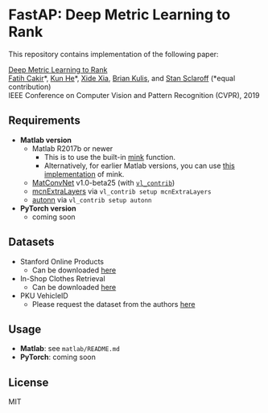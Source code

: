 # FastAP: Deep Metric Learning to Rank
This repository contains implementation of the following paper:

[Deep Metric Learning to Rank](http://openaccess.thecvf.com/content_CVPR_2019/html/Cakir_Deep_Metric_Learning_to_Rank_CVPR_2019_paper.html)<br>
[Fatih Cakir](http://cs-people.bu.edu/fcakir/)\*, [Kun He](http://cs-people.bu.edu/hekun/)\*, [Xide Xia](https://xidexia.github.io), [Brian Kulis](http://people.bu.edu/bkulis/), and [Stan Sclaroff](http://www.cs.bu.edu/~sclaroff/) (*equal contribution)<br>
IEEE Conference on Computer Vision and Pattern Recognition (CVPR), 2019

## Requirements
* **Matlab version**
  * Matlab R2017b or newer
    * This is to use the built-in [mink](https://www.mathworks.com/help/matlab/ref/mink.html) function. 
    * Alternatively, for earlier Matlab versions, you can use [this implementation](https://www.mathworks.com/matlabcentral/fileexchange/23576-min-max-selection) of mink.
  * [MatConvNet](http://www.vlfeat.org/matconvnet/) v1.0-beta25 (with [`vl_contrib`](http://www.vlfeat.org/matconvnet/mfiles/vl_contrib/))
  * [mcnExtraLayers](https://github.com/albanie/mcnExtraLayers) via `vl_contrib setup mcnExtraLayers`
  * [autonn](https://github.com/vlfeat/autonn) via `vl_contrib setup autonn`
* **PyTorch version**
  * coming soon
  
## Datasets
* Stanford Online Products
  * Can be downloaded [here](http://cvgl.stanford.edu/projects/lifted_struct/)
* In-Shop Clothes Retrieval
  * Can be downloaded [here](http://mmlab.ie.cuhk.edu.hk/projects/DeepFashion.html)
* PKU VehicleID
  * Please request the dataset from the authors [here](https://pkuml.org/resources/pku-vehicleid.html)

## Usage 
* **Matlab**: see `matlab/README.md`
* **PyTorch**: coming soon


## License
MIT
